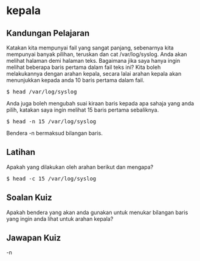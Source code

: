 # kepala

## Kandungan Pelajaran

Katakan kita mempunyai fail yang sangat panjang, sebenarnya kita mempunyai banyak pilihan, teruskan dan cat /var/log/syslog. Anda akan melihat halaman demi halaman teks. Bagaimana jika saya hanya ingin melihat beberapa baris pertama dalam fail teks ini? Kita boleh melakukannya dengan arahan kepala, secara lalai arahan kepala akan menunjukkan kepada anda 10 baris pertama dalam fail.

<pre>$ head /var/log/syslog</pre>

Anda juga boleh mengubah suai kiraan baris kepada apa sahaja yang anda pilih, katakan saya ingin melihat 15 baris pertama sebaliknya.

<pre>$ head -n 15 /var/log/syslog</pre>

Bendera -n bermaksud bilangan baris.

## Latihan

Apakah yang dilakukan oleh arahan berikut dan mengapa?

<pre>$ head -c 15 /var/log/syslog</pre>

## Soalan Kuiz

Apakah bendera yang akan anda gunakan untuk menukar bilangan baris yang ingin anda lihat untuk arahan kepala?

## Jawapan Kuiz

-n